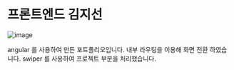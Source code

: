 # 프론트엔드 김지선 
![image](https://github.com/user-attachments/assets/04cd29d3-0d4c-48c8-b199-88f40472b42a)

angular 를 사용하여 만든 포트폴리오입니다. 
내부 라우팅을 이용해 화면 전환 하였습니다. 
swiper 를 사용하여 프로젝트 부분을 처리했습니다.
